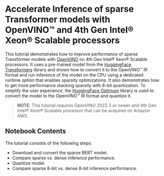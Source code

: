 # Accelerate Inference of sparse Transformer models with OpenVINO™ and 4th Gen Intel&reg; Xeon&reg; Scalable processors

This tutorial demonstrates how to improve performance of sparse Transformer models with [OpenVINO](https://docs.openvino.ai/) on 4th Gen Intel® Xeon® Scalable processors. It uses a pre-trained model from the [HuggingFace Transformers](https://huggingface.co/transformers/) library and shows how to convert it to the OpenVINO™ IR format and run inference of the model on the CPU using a dedicated runtime option that enables sparsity optimizations. It also demonstrates how to get more performance stacking sparsity with 8-bit quantization. To simplify the user experience, the [HuggingFace Optimum](https://huggingface.co/docs/optimum) library is used to convert the model to the OpenVINO™ IR format and quantize it.

>**NOTE**: This tutorial requires OpenVINO 2022.3 or newer and 4th Gen Intel&reg; Xeon&reg; Scalable processor that can be acquired on Amazon AWS.

## Notebook Contents

The tutorial consists of the following steps:

* Download and convert the sparse BERT model.
* Compare sparse vs. dense inference performance.
* Quantize model.
* Compare sparse 8-bit vs. dense 8-bit inference performance.
